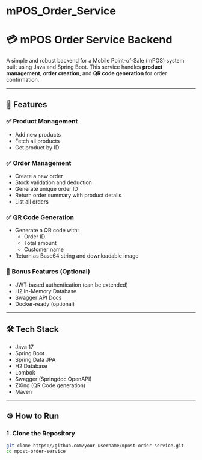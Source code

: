 # mPOS_Order_Service
# 💳 mPOS Order Service Backend

A simple and robust backend for a Mobile Point-of-Sale (mPOS) system built using Java and Spring Boot. This service handles **product management**, **order creation**, and **QR code generation** for order confirmation.

---

## 📌 Features

### ✅ Product Management
- Add new products
- Fetch all products
- Get product by ID

### ✅ Order Management
- Create a new order
- Stock validation and deduction
- Generate unique order ID
- Return order summary with product details
- List all orders

### ✅ QR Code Generation
- Generate a QR code with:
  - Order ID
  - Total amount
  - Customer name
- Return as Base64 string and downloadable image

### 🧪 Bonus Features (Optional)
- JWT-based authentication (can be extended)
- H2 In-Memory Database
- Swagger API Docs
- Docker-ready (optional)

---

## 🛠 Tech Stack

- Java 17
- Spring Boot
- Spring Data JPA
- H2 Database
- Lombok
- Swagger (Springdoc OpenAPI)
- ZXing (QR Code generation)
- Maven

---

## ⚙️ How to Run

### 1. Clone the Repository
```bash
git clone https://github.com/your-username/mpost-order-service.git
cd mpost-order-service
